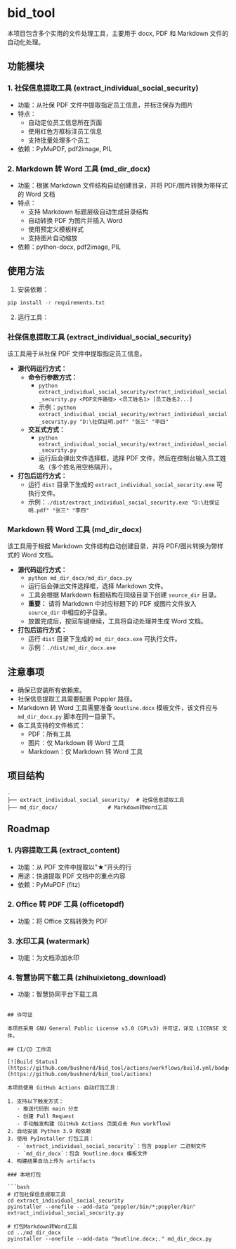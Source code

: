 # bid_tool

本项目包含多个实用的文件处理工具，主要用于 docx, PDF 和 Markdown 文件的自动化处理。

## 功能模块

### 1. 社保信息提取工具 (extract_individual_social_security)

- 功能：从社保 PDF 文件中提取指定员工信息，并标注保存为图片
- 特点：
  - 自动定位员工信息所在页面
  - 使用红色方框标注员工信息
  - 支持批量处理多个员工
- 依赖：PyMuPDF, pdf2image, PIL

### 2. Markdown 转 Word 工具 (md_dir_docx)

- 功能：根据 Markdown 文件结构自动创建目录，并将 PDF/图片转换为带样式的 Word 文档
- 特点：
  - 支持 Markdown 标题层级自动生成目录结构
  - 自动转换 PDF 为图片并插入 Word
  - 使用预定义模板样式
  - 支持图片自动缩放
- 依赖：python-docx, pdf2image, PIL

## 使用方法

1. 安装依赖：

```bash
pip install -r requirements.txt
```

2. 运行工具：

### 社保信息提取工具 (extract_individual_social_security)

该工具用于从社保 PDF 文件中提取指定员工信息。

- **源代码运行方式：**
  - **命令行参数方式：**
    - `python extract_individual_social_security/extract_individual_social_security.py <PDF文件路径> <员工姓名1> [员工姓名2...]`
    - 示例：`python extract_individual_social_security/extract_individual_social_security.py "D:\社保证明.pdf" "张三" "李四"`
  - **交互式方式：**
    - `python extract_individual_social_security/extract_individual_social_security.py`
    - 运行后会弹出文件选择框，选择 PDF 文件，然后在控制台输入员工姓名（多个姓名用空格隔开）。
- **打包后运行方式：**
  - 运行 `dist` 目录下生成的 `extract_individual_social_security.exe` 可执行文件。
  - 示例：`./dist/extract_individual_social_security.exe "D:\社保证明.pdf" "张三" "李四"`

### Markdown 转 Word 工具 (md_dir_docx)

该工具用于根据 Markdown 文件结构自动创建目录，并将 PDF/图片转换为带样式的 Word 文档。

- **源代码运行方式：**
  - `python md_dir_docx/md_dir_docx.py`
  - 运行后会弹出文件选择框，选择 Markdown 文件。
  - 工具会根据 Markdown 标题结构在同级目录下创建 `source_dir` 目录。
  - **重要：** 请将 Markdown 中对应标题下的 PDF 或图片文件放入 `source_dir` 中相应的子目录。
  - 放置完成后，按回车键继续，工具将自动处理并生成 Word 文档。
- **打包后运行方式：**
  - 运行 `dist` 目录下生成的 `md_dir_docx.exe` 可执行文件。
  - 示例：`./dist/md_dir_docx.exe`

## 注意事项

- 确保已安装所有依赖库。
- 社保信息提取工具需要配置 Poppler 路径。
- Markdown 转 Word 工具需要准备 `9outline.docx` 模板文件，该文件应与 `md_dir_docx.py` 脚本在同一目录下。
- 各工具支持的文件格式：
  - PDF：所有工具
  - 图片：仅 Markdown 转 Word 工具
  - Markdown：仅 Markdown 转 Word 工具

## 项目结构

```
.
├── extract_individual_social_security/  # 社保信息提取工具
├── md_dir_docx/                # Markdown转Word工具
```

## Roadmap

### 1. 内容提取工具 (extract_content)

- 功能：从 PDF 文件中提取以"★"开头的行
- 用途：快速提取 PDF 文档中的重点内容
- 依赖：PyMuPDF (fitz)

### 2. Office 转 PDF 工具 (officetopdf)

- 功能：将 Office 文档转换为 PDF

### 3. 水印工具 (watermark)

- 功能：为文档添加水印

### 4. 智慧协同下载工具 (zhihuixietong_download)

- 功能：智慧协同平台下载工具

````

## 许可证

本项目采用 GNU General Public License v3.0 (GPLv3) 许可证，详见 LICENSE 文件。

## CI/CD 工作流

[![Build Status](https://github.com/bushnerd/bid_tool/actions/workflows/build.yml/badge.svg)](https://github.com/bushnerd/bid_tool/actions)

本项目使用 GitHub Actions 自动打包工具：

1. 支持以下触发方式：
   - 推送代码到 main 分支
   - 创建 Pull Request
   - 手动触发构建（GitHub Actions 页面点击 Run workflow）
2. 自动安装 Python 3.9 和依赖
3. 使用 PyInstaller 打包工具：
   - `extract_individual_social_security`：包含 poppler 二进制文件
   - `md_dir_docx`：包含 9outline.docx 模板文件
4. 构建结果自动上传为 artifacts

### 本地打包

```bash
# 打包社保信息提取工具
cd extract_individual_social_security
pyinstaller --onefile --add-data "poppler/bin/*;poppler/bin" extract_individual_social_security.py

# 打包Markdown转Word工具
cd ../md_dir_docx
pyinstaller --onefile --add-data "9outline.docx;." md_dir_docx.py
````
